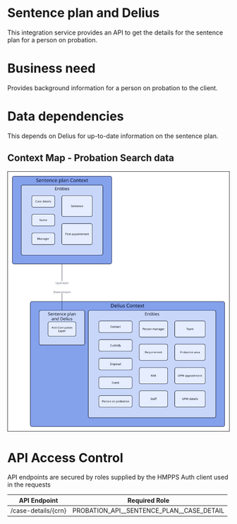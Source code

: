 # Sentence plan and Delius

This integration service provides an API to get the details for the sentence plan for a person on probation.

# Business need
Provides background information for a person on probation to the client.


# Data dependencies
This depends on Delius for up-to-date information on the sentence plan.


## Context Map - Probation Search data
![](./tech-docs/source/img/sp-and-delius-context-map.svg)


# API Access Control

API endpoints are secured by roles supplied by the HMPPS Auth client used in
the requests

| API Endpoint        | Required Role                               |
| ------------------- | ------------------------------------------- |
| /case-details/{crn} | PROBATION_API_\_SENTENCE_PLAN_\_CASE_DETAIL |